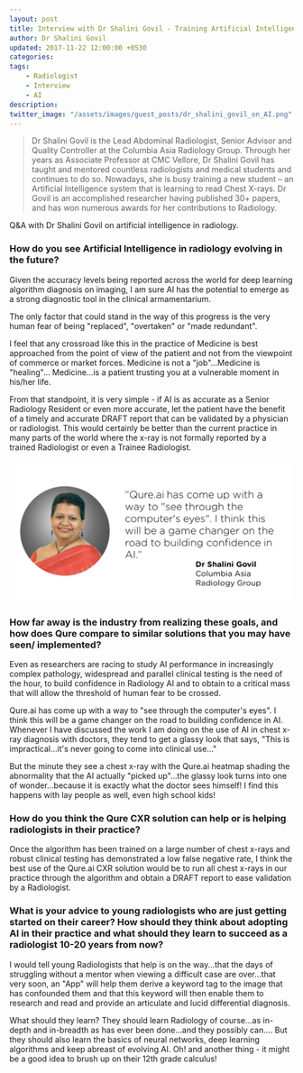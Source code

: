 ```yaml
---
layout: post
title: Interview with Dr Shalini Govil - Training Artificial Intelligence to Read Chest X-Rays
author: Dr Shalini Govil
updated: 2017-11-22 12:00:00 +0530
categories:
tags:
    - Radiologist
    - Interview
    - AI
description:
twitter_image: "/assets/images/guest_posts/dr_shalini_govil_on_AI.png"
---
```


> Dr Shalini Govil is the Lead Abdominal Radiologist, Senior Advisor and Quality Controller at the Columbia Asia Radiology Group. Through her years as Associate Professor at CMC Vellore, Dr Shalini Govil has taught and mentored countless radiologists and medical students and continues to do so. Nowadays, she is busy training a new student – an Artificial Intelligence system that is learning to read Chest X-rays. Dr Govil is an accomplished researcher having published 30+ papers, and has won numerous awards for her contributions to Radiology.


Q&A with Dr Shalini Govil on artificial intelligence in radiology.

### How do you see Artificial Intelligence in radiology evolving in the future?

Given the accuracy levels being reported across the world for deep learning algorithm diagnosis on imaging, I am sure AI has the potential to emerge as a strong diagnostic tool in the clinical armamentarium.

The only factor that could stand in the way of this progress is the very human fear of being "replaced", "overtaken" or "made redundant".

I feel that any crossroad like this in the practice of Medicine is best approached from the point of view of the patient and not from the viewpoint of commerce or market forces.
Medicine is not a "job"...Medicine is "healing"…
Medicine...is a patient trusting you at a vulnerable moment in his/her life.  

From that standpoint, it is very simple - if AI is as accurate as a Senior Radiology Resident or even more accurate, let the patient have the benefit of a timely and accurate DRAFT report that can be validated by a physician or radiologist. This would certainly be better than the current practice in many parts of the world where the x-ray is not formally reported by a trained Radiologist or even a Trainee Radiologist.

<p align="center">
    <img src="/assets/images/guest_posts/dr_shalini_govil_on_AI.png" alt="Photo of Dr Shalini Govil with quote">
</p>

### How far away is the industry from realizing these goals, and how does Qure compare to similar solutions that you may have seen/ implemented?

Even as researchers are racing to study AI performance in increasingly complex pathology, widespread and parallel clinical testing is the need of the hour, to build confidence in Radiology AI and to obtain to a critical mass that will allow the threshold of human fear to be crossed.

Qure.ai has come up with a way to "see through the computer's eyes". I think this will be a game changer on the road to building confidence in AI. Whenever I have discussed the work I am doing on the use of AI in chest x-ray diagnosis with doctors, they tend to get a glassy look that says, "This is impractical...it's never going to come into clinical use..."

But the minute they see a chest x-ray with the Qure.ai heatmap shading the abnormality that the AI actually "picked up"...the glassy look turns into one of wonder...because it is exactly what the doctor sees himself! I find this happens with lay people as well, even high school kids!

### How do you think the Qure CXR solution can help or is helping radiologists in their practice?

Once the algorithm has been trained on a large number of chest x-rays and robust clinical testing has demonstrated a low false negative rate, I think the best use of the Qure.ai CXR solution would be to run all chest x-rays in our practice through the algorithm and obtain a DRAFT report to ease validation by a Radiologist.

### What is your advice to young radiologists who are just getting started on their career? How should they think about adopting AI in their practice and what should they learn to succeed as a radiologist 10-20 years from now?

I would tell young Radiologists that help is on the way...that the days of struggling without a mentor when viewing a difficult case are over...that very soon, an "App" will help them derive a keyword tag to the image that has confounded them and that this keyword will then enable them to research and read and provide an articulate and lucid differential diagnosis.

What should they learn?
They should learn Radiology of course...as in-depth and in-breadth as has ever been done…and they possibly can….
But they should also learn the basics of neural networks, deep learning algorithms and keep abreast of evolving AI.
Oh! and another thing - it might be a good idea to brush up on their 12th grade calculus!
